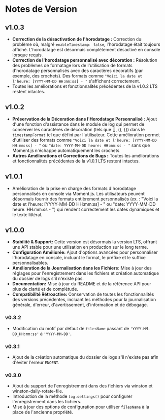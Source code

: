 # Notes de Version

## v1.0.3

- **Correction de la désactivation de l'horodatage :** Correction du problème où, malgré `enableTimestamp: false`, l'horodatage était toujours affiché. L'horodatage est désormais complètement désactivé en console lorsque requis.
- **Correction de l'horodatage personnalisé avec décoration :** Résolution des problèmes de formatage lors de l'utilisation de formats d'horodatage personnalisés avec des caractères décoratifs (par exemple, des crochets). Des formats comme `"Voici la date et l'heure: [YYYY-MM-DD HH:mm:ss] - "` s'affichent correctement.
- Toutes les améliorations et fonctionnalités précédentes de la v1.0.2 LTS restent intactes.

## v1.0.2

- **Préservation de la Décoration dans l'Horodatage Personnalisé :** Ajout d'une fonction d'assistance dans le module de log qui permet de conserver les caractères de décoration (tels que [], (), {}) dans le `timestampFormat` tel que défini par l'utilisateur. Cette amélioration permet d'utiliser des formats comme `"Voici la date et l'heure: [YYYY-MM-DD HH:mm:ss] - "` ou `"date: YYYY-MM-DD heure: HH:mm:ss - "` sans que Moment.js n'échappe automatiquement les crochets.
- **Autres Améliorations et Corrections de Bugs :** Toutes les améliorations et fonctionnalités précédentes de la v1.0.1 LTS restent intactes.


## v1.0.1

- Amélioration de la prise en charge des formats d'horodatage personnalisés en console via Moment.js. Les utilisateurs peuvent désormais fournir des formats entièrement personnalisés (ex. : "Voici la date et l'heure: [YYYY-MM-DD HH:mm:ss] - " ou "date: YYYY-MM-DD heure: HH:mm:ss - ") qui rendent correctement les dates dynamiques et le texte littéral.

## v1.0.0

- **Stabilité & Support:** Cette version est désormais la version LTS, offrant une API stable pour une utilisation en production sur le long terme.
- **Configuration Améliorée:** Ajout d'options avancées pour personnaliser l'horodatage en console, incluant le format, le préfixe et le suffixe personnalisables.
- **Amélioration de la Journalisation dans les Fichiers:** Mise à jour des réglages pour l'enregistrement dans les fichiers et création automatique du dossier de logs s'il n'existe pas.
- **Documentation:** Mise à jour du README et de la référence API pour plus de clarté et de complétude.
- **Compatibilité Rétroactive:** Conservation de toutes les fonctionnalités des versions précédentes, incluant les méthodes pour la journalisation générale, d'erreur, d'avertissement, d'information et de débogage.

### v0.3.2
- Modification du motif par défaut de `filesName` passant de `'YYYY-MM-DD_HH:mm:ss'` à `'YYYY-MM-DD'`.

### v0.3.1
- Ajout de la création automatique du dossier de logs s'il n'existe pas afin d'éviter l'erreur `ENOENT`.

### v0.3.0
- Ajout du support de l'enregistrement dans des fichiers via winston et winston-daily-rotate-file.
- Introduction de la méthode `log.settings()` pour configurer l'enregistrement dans les fichiers.
- Mise à jour des options de configuration pour utiliser `filesName` à la place de l'ancienne propriété.
